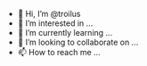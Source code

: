 - 👋 Hi, I’m @troilus
- 👀 I’m interested in ...
- 🌱 I’m currently learning ...
- 💞️ I’m looking to collaborate on ...
- 📫 How to reach me ...

<!---
troilus/troilus is a ✨ special ✨ repository because its `README.md` (this file) appears on your GitHub profile.
You can click the Preview link to take a look at your changes.
--->
